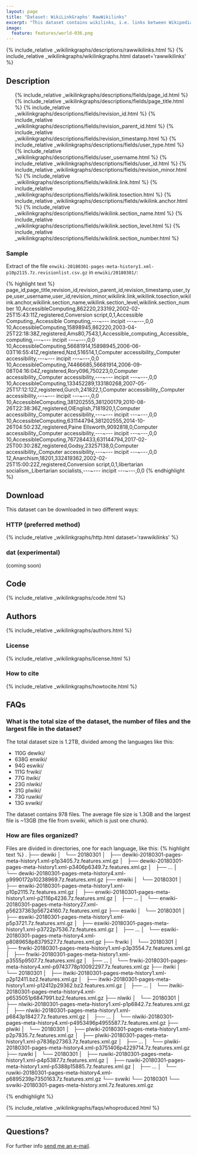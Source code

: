 ```yaml
---
layout: page
title: "Dataset: WikiLinkGraphs' RawWikilinks"
excerpt: "This dataset contains wikilinks, i.e. links between Wikipedia articles, extracted by processing each revision of each Wikipedia article (namespace 0) from Wikimedia's history dumps for the languages de, en, es, fr, it, nl, pl, ru, sv."
image:
  feature: features/world-036.png
---
```


  {% include_relative _wikilinkgraphs/descriptions/rawwikilinks.html %}
  {% include_relative _wikilinkgraphs/wikilinkgraphs.html dataset='rawwikilinks' %}

## Description

<ul>
	{% include_relative _wikilinkgraphs/descriptions/fields/page_id.html %}
	{% include_relative _wikilinkgraphs/descriptions/fields/page_title.html %}
	{% include_relative _wikilinkgraphs/descriptions/fields/revision_id.html %}
	{% include_relative _wikilinkgraphs/descriptions/fields/revision_parent_id.html %}
	{% include_relative _wikilinkgraphs/descriptions/fields/revision_timestamp.html %}
	{% include_relative _wikilinkgraphs/descriptions/fields/user_type.html %}
	{% include_relative _wikilinkgraphs/descriptions/fields/user_username.html %}
	{% include_relative _wikilinkgraphs/descriptions/fields/user_id.html %}
  {% include_relative _wikilinkgraphs/descriptions/fields/revision_minor.html %}
  {% include_relative _wikilinkgraphs/descriptions/fields/wikilink.link.html %}
  {% include_relative _wikilinkgraphs/descriptions/fields/wikilink.tosection.html %}
  {% include_relative _wikilinkgraphs/descriptions/fields/wikilink.anchor.html %}
  {% include_relative _wikilinkgraphs/descriptions/fields/wikilink.section_name.html %}
  {% include_relative _wikilinkgraphs/descriptions/fields/wikilink.section_level.html %}
  {% include_relative _wikilinkgraphs/descriptions/fields/wikilink.section_number.html %}
</ul>

### Sample

Extract of the file `enwiki-20180301-pages-meta-history1.xml-p10p2115.7z.revisionlist.csv.gz` in `enwiki/20180301/`:

{% highlight text %}
page_id,page_title,revision_id,revision_parent_id,revision_timestamp,user_type,user_username,user_id,revision_minor,wikilink.link,wikilink.tosection,wikilink.anchor,wikilink.section_name,wikilink.section_level,wikilink.section_number
10,AccessibleComputing,862220,233192,2002-02-25T15:43:11Z,registered,Conversion script,0,1,Accessible Computing,,Accessible Computing,---~--- incipit ---~---,0,0
10,AccessibleComputing,15898945,862220,2003-04-25T22:18:38Z,registered,Ams80,7543,1,Accessible_computing,,Accessible_computing,---~--- incipit ---~---,0,0
10,AccessibleComputing,56681914,15898945,2006-06-03T16:55:41Z,registered,Nzd,516514,1,Computer accessibility,,Computer accessibility,---~--- incipit ---~---,0,0
10,AccessibleComputing,74466685,56681914,2006-09-08T04:16:04Z,registered,Rory096,750223,0,Computer accessibility,,Computer accessibility,---~--- incipit ---~---,0,0
10,AccessibleComputing,133452289,133180268,2007-05-25T17:12:12Z,registered,Gurch,241822,1,Computer accessibility,,Computer accessibility,---~--- incipit ---~---,0,0
10,AccessibleComputing,381202555,381200179,2010-08-26T22:38:36Z,registered,OlEnglish,7181920,1,Computer accessibility,,Computer accessibility,---~--- incipit ---~---,0,0
10,AccessibleComputing,631144794,381202555,2014-10-26T04:50:23Z,registered,Paine Ellsworth,9092818,0,Computer accessibility,,Computer accessibility,---~--- incipit ---~---,0,0
10,AccessibleComputing,767284433,631144794,2017-02-25T00:30:28Z,registered,Godsy,23257138,0,Computer accessibility,,Computer accessibility,---~--- incipit ---~---,0,0
12,Anarchism,18201,332419362,2002-02-25T15:00:22Z,registered,Conversion script,0,1,libertarian socialism,,Libertarian socialists,---~--- incipit ---~---,0,0
{% endhighlight %}

## Download

This dataset can be downloaded in two different ways:

### HTTP (preferred method)

  {% include_relative _wikilinkgraphs/http.html dataset='rawwikilinks' %}

### dat (experimental)

(coming soon)

## Code

  {% include_relative _wikilinkgraphs/code.html %}

## Authors

  {% include_relative _wikilinkgraphs/authors.html %}

### License

  {% include_relative _wikilinkgraphs/license.html %}

### How to cite

  {% include_relative _wikilinkgraphs/howtocite.html %}


## FAQs

### What is the total size of the dataset, the number of files and the largest file in the dataset?

The total dataset size is 1.2TB, divided among the languages like this:
* 110G    dewiki/
* 638G    enwiki/
* 94G     eswiki/
* 111G    frwiki/
* 77G     itwiki/
* 23G     nlwiki/
* 31G     plwiki/
* 73G     ruwiki/
* 13G     svwiki/

The dataset contains 978 files. The average file size is 1.3GB and the largest file is ~13GB
(the file from svwiki, which is just one chunk).

### How are files organized?

Files are divided in directories, one for each language, like this:
{% highlight text %}
.
├── dewiki
│   └── 20180301
│       ├── dewiki-20180301-pages-meta-history1.xml-p1p3405.7z.features.xml.gz
│       ├── dewiki-20180301-pages-meta-history1.xml-p3406p6349.7z.features.xml.gz
│       ├── ...
│       └── dewiki-20180301-pages-meta-history4.xml-p9990172p10238969.7z.features.xml.gz
├── enwiki
│   └── 20180301
│       ├── enwiki-20180301-pages-meta-history1.xml-p10p2115.7z.features.xml.gz
│       ├── enwiki-20180301-pages-meta-history1.xml-p2116p4236.7z.features.xml.gz
│       ├── ...
│       └── enwiki-20180301-pages-meta-history27.xml-p56237363p56724160.7z.features.xml.gz
├── eswiki
│   └── 20180301
│       ├── eswiki-20180301-pages-meta-history1.xml-p5p3721.7z.features.xml.gz
│       ├── eswiki-20180301-pages-meta-history1.xml-p3722p7536.7z.features.xml.gz
│       ├── ...
│       └── eswiki-20180301-pages-meta-history4.xml-p8089658p8379527.7z.features.xml.gz
├── frwiki
│   └── 20180301
│       ├── frwiki-20180301-pages-meta-history1.xml-p3p3554.7z.features.xml.gz
│       ├── frwiki-20180301-pages-meta-history1.xml-p3555p9507.7z.features.xml.gz
│       ├── ...
│       └── frwiki-20180301-pages-meta-history4.xml-p9743778p10092297.7z.features.xml.gz
├── itwiki
│   └── 20180301
│       ├── itwiki-20180301-pages-meta-history1.xml-p2p12411.bz2.features.xml.gz
│       ├── itwiki-20180301-pages-meta-history1.xml-p12412p29362.bz2.features.xml.gz
│       ├── ...
│       └── itwiki-20180301-pages-meta-history4.xml-p6535051p6847991.bz2.features.xml.gz
├── nlwiki
│   └── 20180301
│       ├── nlwiki-20180301-pages-meta-history1.xml-p1p6842.7z.features.xml.gz
│       ├── nlwiki-20180301-pages-meta-history1.xml-p6843p18427.7z.features.xml.gz
│       ├── ...
│       └── nlwiki-20180301-pages-meta-history4.xml-p4953496p4955587.7z.features.xml.gz
├── plwiki
│   └── 20180301
│       ├── plwiki-20180301-pages-meta-history1.xml-p2p7835.7z.features.xml.gz
│       ├── plwiki-20180301-pages-meta-history1.xml-p7836p27363.7z.features.xml.gz
│       ├── ...
│       └── plwiki-20180301-pages-meta-history4.xml-p3751406p4229714.7z.features.xml.gz
├── ruwiki
│   └── 20180301
│       ├── ruwiki-20180301-pages-meta-history1.xml-p4p5387.7z.features.xml.gz
│       ├── ruwiki-20180301-pages-meta-history1.xml-p5388p15885.7z.features.xml.gz
│       ├── ...
│       └── ruwiki-20180301-pages-meta-history4.xml-p6895239p7350163.7z.features.xml.gz
└── svwiki
    └── 20180301
        └── svwiki-20180301-pages-meta-history.xml.7z.features.xml.gz

{% endhighlight %}


  {% include_relative _wikilinkgraphs/faqs/whoproduced.html %}

---

## Questions?

For further info <a href="mailto:cristian.consonni(at)unitn(dot)it" target="_blank">send me an e-mail</a>.
